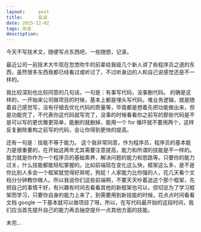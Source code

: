 ```yaml
---
layout:     post
title:      乱谈
date: 2015-12-02
tags: 杂谈
description:
---
```


今天不写技术文，随便写点东西吧，一些随想，记录。

最近公司一前技术大牛现在忽悠吹牛的前辈给我级几个新人讲了些程序员之道的东西，虽然很多东西我都已经看过或听过了，不过听身边的人和自己说感觉还是不一样的。

我比较深刻也比较同意的几句话，一句是：有事写代码，没事删代码。
的确是这样的，一开始来公司做项目的时候，基本上都是埋头写代码，堆业务逻辑，就是随着自己感觉写，没有仔细去优化代码的质量等，毕竟都是想着先把功能做出来，但是功能完了，不代表你这代码就写完了，没事的时候看看你之前写的那些代码是不是可以写的更优雅更简单，能删的就删掉，能用一个 for 循环就不要用两个，这样反复删除重构之前写的代码，会让你得到更快的提高。

还有一句是：技能不等于能力。
这个我非常同意，作为程序员，程序员的基本能力是很重要的，在开始这两年尤其需要注意提高，能力和所谓的技能是不一样的。能力就是你作为一个程序员的基础素养，解决问题的能力和思路等。只要你的能力过关，什么技能都能轻松掌握的。比如前端现在变化这么快，框架这么多，是不是你比别人多会一个框架就觉得好屌呢，狗屁！人家能力比你强的人，花几天看个文档分分钟教你做人。所以我说你们这些前端啊，不要天天吵着追这个那个框架，先把自己的事情干好，有兴趣有时间去看看其他的新框架也可以，但切忌为了学习框架而学习，只要你自身的能力上来了，到需要用到新技能的时候，花点点时间看看文档 google 一下基本就可以做项目了呀。所以，在写代码最开始的这段时间，我们应当首先提升自己的能力再去抽空提升一点其他方面的技能。

未完...
